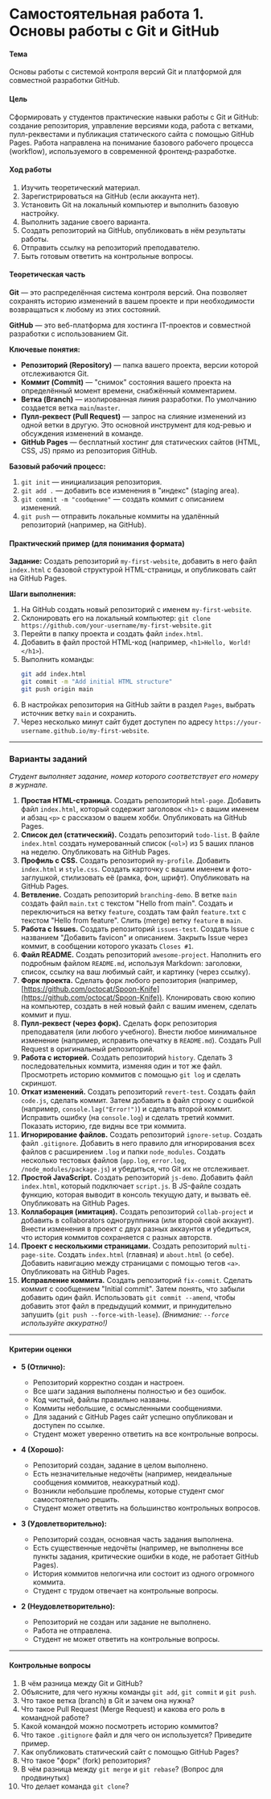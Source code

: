 # Самостоятельная работа 1. Основы работы с Git и GitHub

#### **Тема**
Основы работы с системой контроля версий Git и платформой для совместной разработки GitHub.

#### **Цель**
Сформировать у студентов практические навыки работы с Git и GitHub: создание репозитория, управление версиями кода, работа с ветками, пулл-реквестами и публикация статического сайта с помощью GitHub Pages. Работа направлена на понимание базового рабочего процесса (workflow), используемого в современной фронтенд-разработке.

#### **Ход работы**
1.  Изучить теоретический материал.
2.  Зарегистрироваться на GitHub (если аккаунта нет).
3.  Установить Git на локальный компьютер и выполнить базовую настройку.
4.  Выполнить задание своего варианта.
5.  Создать репозиторий на GitHub, опубликовать в нём результаты работы.
6.  Отправить ссылку на репозиторий преподавателю.
7.  Быть готовым ответить на контрольные вопросы.

#### **Теоретическая часть**

**Git** — это распределённая система контроля версий. Она позволяет сохранять историю изменений в вашем проекте и при необходимости возвращаться к любому из этих состояний.

**GitHub** — это веб-платформа для хостинга IT-проектов и совместной разработки с использованием Git.

**Ключевые понятия:**
*   **Репозиторий (Repository)** — папка вашего проекта, версии которой отслеживаются Git.
*   **Коммит (Commit)** — "снимок" состояния вашего проекта на определённый момент времени, снабжённый комментарием.
*   **Ветка (Branch)** — изолированная линия разработки. По умолчанию создается ветка `main`/`master`.
*   **Пулл-реквест (Pull Request)** — запрос на слияние изменений из одной ветки в другую. Это основной инструмент для код-ревью и обсуждения изменений в команде.
*   **GitHub Pages** — бесплатный хостинг для статических сайтов (HTML, CSS, JS) прямо из репозитория GitHub.

**Базовый рабочий процесс:**
1.  `git init` — инициализация репозитория.
2.  `git add .` — добавить все изменения в "индекс" (staging area).
3.  `git commit -m "сообщение"` — создать коммит с описанием изменений.
4.  `git push` — отправить локальные коммиты на удалённый репозиторий (например, на GitHub).

#### **Практический пример (для понимания формата)**

**Задание:** Создать репозиторий `my-first-website`, добавить в него файл `index.html` с базовой структурой HTML-страницы, и опубликовать сайт на GitHub Pages.

**Шаги выполнения:**
1.  На GitHub создать новый репозиторий с именем `my-first-website`.
2.  Склонировать его на локальный компьютер: `git clone https://github.com/your-username/my-first-website.git`
3.  Перейти в папку проекта и создать файл `index.html`.
4.  Добавить в файл простой HTML-код (например, `<h1>Hello, World!</h1>`).
5.  Выполнить команды:
    ```bash
    git add index.html
    git commit -m "Add initial HTML structure"
    git push origin main
    ```
6.  В настройках репозитория на GitHub зайти в раздел `Pages`, выбрать источник ветку `main` и сохранить.
7.  Через несколько минут сайт будет доступен по адресу `https://your-username.github.io/my-first-website`.

---

### **Варианты заданий**

*Студент выполняет задание, номер которого соответствует его номеру в журнале.*

1.  **Простая HTML-страница.** Создать репозиторий `html-page`. Добавить файл `index.html`, который содержит заголовок `<h1>` с вашим именем и абзац `<p>` с рассказом о вашем хобби. Опубликовать на GitHub Pages.
2.  **Список дел (статический).** Создать репозиторий `todo-list`. В файле `index.html` создать нумерованный список (`<ol>`) из 5 ваших планов на неделю. Опубликовать на GitHub Pages.
3.  **Профиль с CSS.** Создать репозиторий `my-profile`. Добавить `index.html` и `style.css`. Создать карточку с вашим именем и фото-заглушкой, стилизовать её (рамка, фон, шрифт). Опубликовать на GitHub Pages.
4.  **Ветвление.** Создать репозиторий `branching-demo`. В ветке `main` создать файл `main.txt` с текстом "Hello from main". Создать и переключиться на ветку `feature`, создать там файл `feature.txt` с текстом "Hello from feature". Слить (merge) ветку `feature` в `main`.
5.  **Работа с Issues.** Создать репозиторий `issues-test`. Создать Issue с названием "Добавить favicon" и описанием. Закрыть Issue через коммит, в сообщении которого указать `Closes #1`.
6.  **Файл README.** Создать репозиторий `awesome-project`. Наполнить его подробным файлом `README.md`, используя Markdown: заголовки, список, ссылку на ваш любимый сайт, и картинку (через ссылку).
7.  **Форк проекта.** Сделать форк любого репозитория (например, [https://github.com/octocat/Spoon-Knife](https://github.com/octocat/Spoon-Knife)). Клонировать свою копию на компьютер, создать в ней новый файл с вашим именем, сделать коммит и пуш.
8.  **Пулл-реквест (через форк).** Сделать форк репозитория преподавателя (или любого учебного). Внести любое минимальное изменение (например, исправить опечатку в `README.md`). Создать Pull Request в оригинальный репозиторий.
9.  **Работа с историей.** Создать репозиторий `history`. Сделать 3 последовательных коммита, изменяя один и тот же файл. Просмотреть историю коммитов с помощью `git log` и сделать скриншот.
10. **Откат изменений.** Создать репозиторий `revert-test`. Создать файл `code.js`, сделать коммит. Затем добавить в файл строку с ошибкой (например, `console.lag("Error!")`) и сделать второй коммит. Исправить ошибку (на `console.log`) и сделать третий коммит. Показать историю, где видны все три коммита.
11. **Игнорирование файлов.** Создать репозиторий `ignore-setup`. Создать файл `.gitignore`. Добавить в него правило для игнорирования всех файлов с расширением `.log` и папки `node_modules`. Создать несколько тестовых файлов (`app.log`, `error.log`, `/node_modules/package.js`) и убедиться, что Git их не отслеживает.
12. **Простой JavaScript.** Создать репозиторий `js-demo`. Добавить файл `index.html`, который подключает `script.js`. В JS-файле создать функцию, которая выводит в консоль текущую дату, и вызвать её. Опубликовать на GitHub Pages.
13. **Коллаборация (имитация).** Создать репозиторий `collab-project` и добавить в collaborators одногруппника (или второй свой аккаунт). Внести изменения в проект с двух разных аккаунтов и убедиться, что история коммитов сохраняется с разных авторств.
14. **Проект с несколькими страницами.** Создать репозиторий `multi-page-site`. Создать `index.html` (главная) и `about.html` (о себе). Добавить навигацию между страницами с помощью тегов `<a>`. Опубликовать на GitHub Pages.
15. **Исправление коммита.** Создать репозиторий `fix-commit`. Сделать коммит с сообщением "Initial commit". Затем понять, что забыли добавить один файл. Использовать `git commit --amend`, чтобы добавить этот файл в предыдущий коммит, и принудительно запушить (`git push --force-with-lease`). *(Внимание: `--force` используйте аккуратно!)*

---

#### **Критерии оценки**

*   **5 (Отлично):**
    *   Репозиторий корректно создан и настроен.
    *   Все шаги задания выполнены полностью и без ошибок.
    *   Код чистый, файлы правильно названы.
    *   Коммиты небольшие, с осмысленными сообщениями.
    *   Для заданий с GitHub Pages сайт успешно опубликован и доступен по ссылке.
    *   Студент может уверенно ответить на все контрольные вопросы.

*   **4 (Хорошо):**
    *   Репозиторий создан, задание в целом выполнено.
    *   Есть незначительные недочёты (например, неидеальные сообщения коммитов, неаккуратный код).
    *   Возникли небольшие проблемы, которые студент смог самостоятельно решить.
    *   Студент может ответить на большинство контрольных вопросов.

*   **3 (Удовлетворительно):**
    *   Репозиторий создан, основная часть задания выполнена.
    *   Есть существенные недочёты (например, не выполнены все пункты задания, критические ошибки в коде, не работает GitHub Pages).
    *   История коммитов нелогична или состоит из одного огромного коммита.
    *   Студент с трудом отвечает на контрольные вопросы.

*   **2 (Неудовлетворительно):**
    *   Репозиторий не создан или задание не выполнено.
    *   Работа не отправлена.
    *   Студент не может ответить на контрольные вопросы.

---

#### **Контрольные вопросы**

1.  В чём разница между Git и GitHub?
2.  Объясните, для чего нужны команды `git add`, `git commit` и `git push`.
3.  Что такое ветка (branch) в Git и зачем она нужна?
4.  Что такое Pull Request (Merge Request) и какова его роль в командной работе?
5.  Какой командой можно посмотреть историю коммитов?
6.  Что такое `.gitignore` файл и для чего он используется? Приведите пример.
7.  Как опубликовать статический сайт с помощью GitHub Pages?
8.  Что такое "форк" (fork) репозитория?
9.  В чём разница между `git merge` и `git rebase`? (Вопрос для продвинутых)
10. Что делает команда `git clone`?